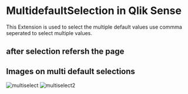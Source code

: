 # MultidefaultSelection in Qlik Sense
This Extension is used to select the multiple default values
use commma seperated to select multiple values.
## after selection refersh the page 

## Images on multi default selections

![multiselect](https://user-images.githubusercontent.com/8441473/55344928-5a815e00-54cc-11e9-8f27-9d0e44fcbad0.PNG)
![multiselect2](https://user-images.githubusercontent.com/8441473/55344934-60773f00-54cc-11e9-9ade-f7caace1e878.PNG)
